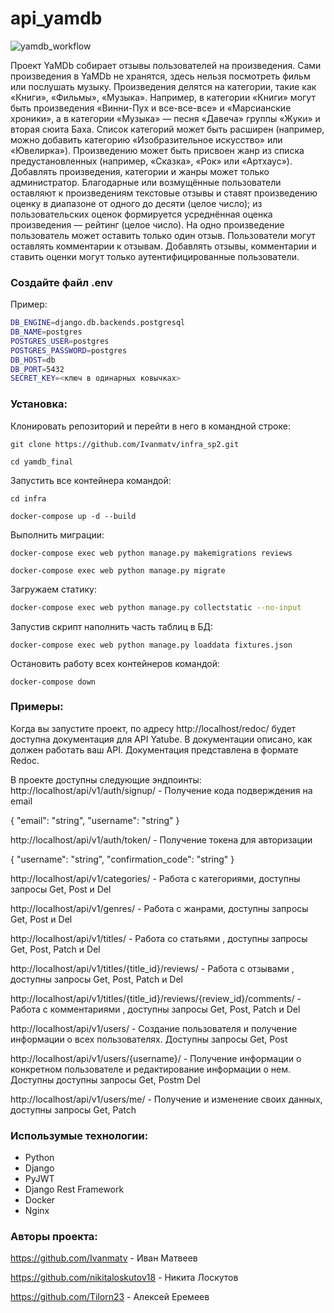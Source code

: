 # api_yamdb
![yamdb_workflow](https://github.com/Ivanmatv/yamdb_final/actions/workflows/yamdb_workflow.yml/badge.svg)

Проект YaMDb собирает отзывы пользователей на произведения. Сами произведения в YaMDb не хранятся, здесь нельзя посмотреть фильм или послушать музыку.
Произведения делятся на категории, такие как «Книги», «Фильмы», «Музыка». Например, в категории «Книги» могут быть произведения «Винни-Пух и все-все-все» и «Марсианские хроники», а в категории «Музыка» — песня «Давеча» группы «Жуки» и вторая сюита Баха. Список категорий может быть расширен (например, можно добавить категорию «Изобразительное искусство» или «Ювелирка»). 
Произведению может быть присвоен жанр из списка предустановленных (например, «Сказка», «Рок» или «Артхаус»). 
Добавлять произведения, категории и жанры может только администратор.
Благодарные или возмущённые пользователи оставляют к произведениям текстовые отзывы и ставят произведению оценку в диапазоне от одного до десяти (целое число); из пользовательских оценок формируется усреднённая оценка произведения — рейтинг (целое число). На одно произведение пользователь может оставить только один отзыв.
Пользователи могут оставлять комментарии к отзывам.
Добавлять отзывы, комментарии и ставить оценки могут только аутентифицированные пользователи.

### Создайте файл .env
Пример:
```bash
DB_ENGINE=django.db.backends.postgresql
DB_NAME=postgres
POSTGRES_USER=postgres
POSTGRES_PASSWORD=postgres
DB_HOST=db
DB_PORT=5432
SECRET_KEY=<ключ в одинарных ковычках>
```

### Установка:
Клонировать репозиторий и перейти в него в командной строке:
```
git clone https://github.com/Ivanmatv/infra_sp2.git
```
```
cd yamdb_final
```

Запустить все контейнера командой:
```
cd infra
```
```
docker-compose up -d --build
```

Выполнить миграции:

```
docker-compose exec web python manage.py makemigrations reviews
```
``` 
docker-compose exec web python manage.py migrate 
```

Загружаем статику:
```bash
docker-compose exec web python manage.py collectstatic --no-input 
```

Запустив скрипт наполнить часть таблиц в БД:
```
docker-compose exec web python manage.py loaddata fixtures.json
```

Остановить работу всех контейнеров командой:
```
docker-compose down
```

### Примеры:
Когда вы запустите проект, по адресу http://localhost/redoc/ будет доступна документация для API Yatube. В документации описано, как должен работать ваш API. Документация представлена в формате Redoc.

В проекте доступны следующие эндпоинты: http://localhost/api/v1/auth/signup/ - Получение кода подверждения на email

{
    "email": "string",
    "username": "string"
}

http://localhost/api/v1/auth/token/ - Получение токена для авторизации

{
    "username": "string",
    "confirmation_code": "string"
}

http://localhost/api/v1/categories/ - Работа с категориями, доступны запросы Get, Post и Del

http://localhost/api/v1/genres/ - Работа с жанрами, доступны запросы Get, Post и Del

http://localhost/api/v1/titles/ - Работа со статьями , доступны запросы Get, Post, Patch и Del

http://localhost/api/v1/titles/{title_id}/reviews/ - Работа с отзывами , доступны запросы Get, Post, Patch и Del

http://localhost/api/v1/titles/{title_id}/reviews/{review_id}/comments/ - Работа с комментариями , доступны запросы Get, Post, Patch и Del

http://localhost/api/v1/users/ - Создание пользователя и получение информации о всех пользователях. Доступны запросы Get, Post

http://localhost/api/v1/users/{username}/ - Получение информации о конкретном пользователе и редактирование информации о нем. Доступны доступны запросы Get, Postm Del

http://localhost/api/v1/users/me/ - Получение и изменение своих данных, доступны запросы Get, Patch

### Использумые технологии:

- Python
- Django
- PyJWT
- Django Rest Framework
- Docker
- Nginx

### Авторы проекта:

https://github.com/Ivanmatv - Иван Матвеев

https://github.com/nikitaloskutov18 - Никита Лоскутов

https://github.com/Tilorn23 - Алексей Еремеев
